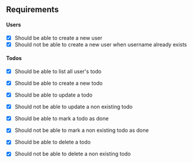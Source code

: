 ## Requirements

#### Users
- [x] Should be able to create a new user
- [x] Should not be able to create a new user when username already exists

#### Todos
- [x] Should be able to list all user's todo
- [x] Should be able to create a new todo
- [x] Should be able to update a todo
- [x] Should not be able to update a non existing todo
- [x] Should be able to mark a todo as done
- [x] Should not be able to mark a non existing todo as done
- [x] Should be able to delete a todo
- [x] Should not be able to delete a non existing todo




